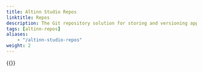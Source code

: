 ```yaml
---
title: Altinn Studio Repos
linktitle: Repos
description: The Git repository solution for storing and versioning apps developed with Altinn Studio.
tags: [altinn-repos]
aliases:
    - "/altinn-studio-repos"
weight: 2
--- 
```


{{<children />}}
